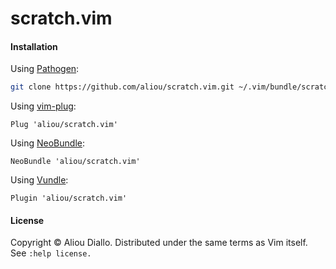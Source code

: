 # scratch.vim

#### Installation

Using [Pathogen](https://github.com/tpope/vim-pathogen):
 ```bash
git clone https://github.com/aliou/scratch.vim.git ~/.vim/bundle/scratch.vim
```

Using [vim-plug](https://github.com/junegunn/vim-plug):
```vim
Plug 'aliou/scratch.vim'
```

Using [NeoBundle](https://github.com/Shougo/neobundle.vim):
```vim
NeoBundle 'aliou/scratch.vim'
```

Using [Vundle](https://github.com/gmarik/vundle):
```vim
Plugin 'aliou/scratch.vim'
```

#### License
Copyright © Aliou Diallo. Distributed under the same terms as Vim itself. See `:help license.`
